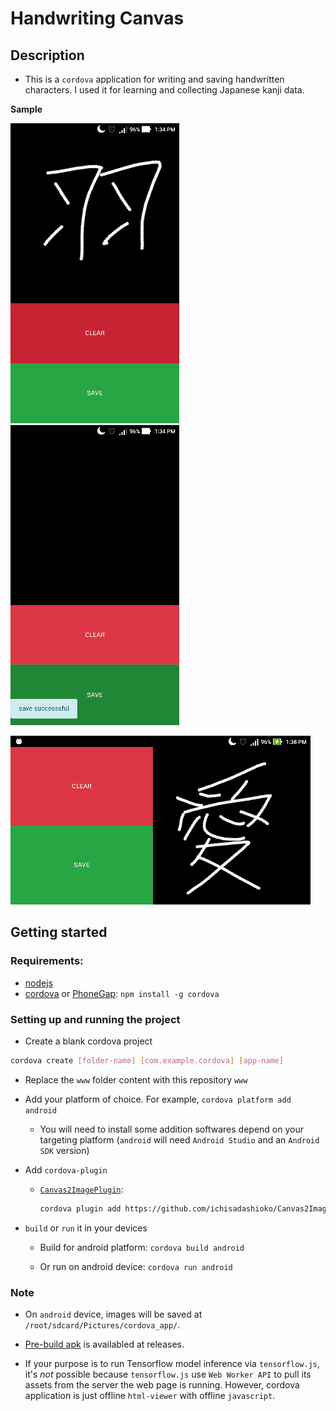 # Handwriting Canvas

## Description

- This is a `cordova` application for writing and saving handwritten characters. I used it for learning and collecting Japanese kanji data.

**Sample**

![](img/_vertical_sample.png)
![](img/_save_dialog.png)

![](img/_horizontal_sample.png)

## Getting started

### Requirements:

- [nodejs](https://nodejs.org)
- [cordova](https://cordova.apache.org/) or [PhoneGap](https://phonegap.com/): `npm install -g cordova`

### Setting up and running the project

- Create a blank cordova project

```bash
cordova create [folder-name] [com.example.cordova] [app-name]
```

- Replace the `www` folder content with this repository `www`

- Add your platform of choice. For example, `cordova platform add android`

    - You will need to install some addition softwares depend on your targeting platform (`android` will need `Android Studio` and an `Android SDK` version)

- Add `cordova-plugin`

    - [`Canvas2ImagePlugin`](https://github.com/ichisadashioko/Canvas2ImagePlugin):

        ```bash
        cordova plugin add https://github.com/ichisadashioko/Canvas2ImagePlugin.git
        ```

- `build` or `run` it in your devices

    - Build for android platform: `cordova build android`

    - Or run on android device: `cordova run android`

### Note

- On `android` device, images will be saved at `/root/sdcard/Pictures/cordova_app/`.

- [Pre-build apk](https://github.com/ichisadashioko/handwriting_canvas/releases) is availabled at releases.

- If your purpose is to run Tensorflow model inference via `tensorflow.js`, it's *not* possible because `tensorflow.js` use `Web Worker API` to pull its assets from the server the web page is running. However, cordova application is just offline `html-viewer` with offline `javascript`.
